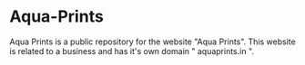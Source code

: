 # Aqua-Prints
Aqua Prints is a public repository for the website "Aqua Prints". This website is related to a business and has it's own domain " aquaprints.in ". 

